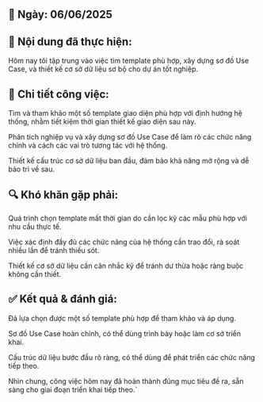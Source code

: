 ## 📅 Ngày: 06/06/2025
## 📘 Nội dung đã thực hiện:
Hôm nay tôi tập trung vào việc tìm template phù hợp, xây dựng sơ đồ Use Case, và thiết kế cơ sở dữ liệu sơ bộ cho dự án tốt nghiệp.

## 🔧 Chi tiết công việc:
Tìm và tham khảo một số template giao diện phù hợp với định hướng hệ thống, nhằm tiết kiệm thời gian thiết kế giao diện sau này.

Phân tích nghiệp vụ và xây dựng sơ đồ Use Case để làm rõ các chức năng chính và cách các vai trò tương tác với hệ thống.

Thiết kế cấu trúc cơ sở dữ liệu ban đầu, đảm bảo khả năng mở rộng và dễ bảo trì về sau.

## 🔍 Khó khăn gặp phải:
Quá trình chọn template mất thời gian do cần lọc kỹ các mẫu phù hợp với nhu cầu thực tế.

Việc xác định đầy đủ các chức năng của hệ thống cần trao đổi, rà soát nhiều lần để tránh thiếu sót.

Thiết kế cơ sở dữ liệu cần cân nhắc kỹ để tránh dư thừa hoặc ràng buộc không cần thiết.

## ✅ Kết quả & đánh giá:
Đã lựa chọn được một số template phù hợp để tham khảo và áp dụng.

Sơ đồ Use Case hoàn chỉnh, có thể dùng trình bày hoặc làm cơ sở triển khai.

Cấu trúc dữ liệu bước đầu rõ ràng, có thể dùng để phát triển các chức năng tiếp theo.

Nhìn chung, công việc hôm nay đã hoàn thành đúng mục tiêu đề ra, sẵn sàng cho giai đoạn triển khai tiếp theo.`